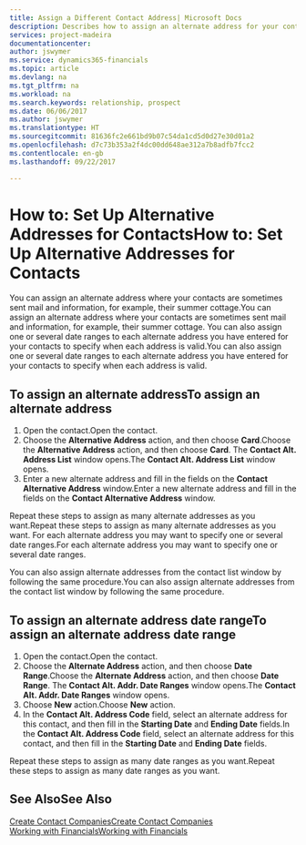 ```yaml
---
title: Assign a Different Contact Address| Microsoft Docs
description: Describes how to assign an alternate address for your contacts or prospects, where they are sometimes sent information.
services: project-madeira
documentationcenter: 
author: jswymer
ms.service: dynamics365-financials
ms.topic: article
ms.devlang: na
ms.tgt_pltfrm: na
ms.workload: na
ms.search.keywords: relationship, prospect
ms.date: 06/06/2017
ms.author: jswymer
ms.translationtype: HT
ms.sourcegitcommit: 81636fc2e661bd9b07c54da1cd5d0d27e30d01a2
ms.openlocfilehash: d7c73b353a2f4dc00dd648ae312a7b8adfb7fcc2
ms.contentlocale: en-gb
ms.lasthandoff: 09/22/2017

---
```

# <a name="how-to-set-up-alternative-addresses-for-contacts"></a><span data-ttu-id="f25ec-103">How to: Set Up Alternative Addresses for Contacts</span><span class="sxs-lookup"><span data-stu-id="f25ec-103">How to: Set Up Alternative Addresses for Contacts</span></span>
<span data-ttu-id="f25ec-104">You can assign an alternate address where your contacts are sometimes sent mail and information, for example, their summer cottage.</span><span class="sxs-lookup"><span data-stu-id="f25ec-104">You can assign an alternate address where your contacts are sometimes sent mail and information, for example, their summer cottage.</span></span> <span data-ttu-id="f25ec-105">You can also assign one or several date ranges to each alternate address you have entered for your contacts to specify when each address is valid.</span><span class="sxs-lookup"><span data-stu-id="f25ec-105">You can also assign one or several date ranges to each alternate address you have entered for your contacts to specify when each address is valid.</span></span>

## <a name="to-assign-an-alternate-address"></a><span data-ttu-id="f25ec-106">To assign an alternate address</span><span class="sxs-lookup"><span data-stu-id="f25ec-106">To assign an alternate address</span></span>
1. <span data-ttu-id="f25ec-107">Open the contact.</span><span class="sxs-lookup"><span data-stu-id="f25ec-107">Open the contact.</span></span>
2. <span data-ttu-id="f25ec-108">Choose the **Alternative Address** action, and then choose **Card**.</span><span class="sxs-lookup"><span data-stu-id="f25ec-108">Choose the **Alternative Address** action, and then choose **Card**.</span></span> <span data-ttu-id="f25ec-109">The **Contact Alt. Address List** window opens.</span><span class="sxs-lookup"><span data-stu-id="f25ec-109">The **Contact Alt. Address List** window opens.</span></span>
3. <span data-ttu-id="f25ec-110">Enter a new alternate address and fill in the fields on the **Contact Alternative Address** window.</span><span class="sxs-lookup"><span data-stu-id="f25ec-110">Enter a new alternate address and fill in the fields on the **Contact Alternative Address** window.</span></span>

<span data-ttu-id="f25ec-111">Repeat these steps to assign as many alternate addresses as you want.</span><span class="sxs-lookup"><span data-stu-id="f25ec-111">Repeat these steps to assign as many alternate addresses as you want.</span></span> <span data-ttu-id="f25ec-112">For each alternate address you may want to specify one or several date ranges.</span><span class="sxs-lookup"><span data-stu-id="f25ec-112">For each alternate address you may want to specify one or several date ranges.</span></span>

<span data-ttu-id="f25ec-113">You can also assign alternate addresses from the contact list window by following the same procedure.</span><span class="sxs-lookup"><span data-stu-id="f25ec-113">You can also assign alternate addresses from the contact list window by following the same procedure.</span></span>

## <a name="to-assign-an-alternate-address-date-range"></a><span data-ttu-id="f25ec-114">To assign an alternate address date range</span><span class="sxs-lookup"><span data-stu-id="f25ec-114">To assign an alternate address date range</span></span>
1. <span data-ttu-id="f25ec-115">Open the contact.</span><span class="sxs-lookup"><span data-stu-id="f25ec-115">Open the contact.</span></span>
2. <span data-ttu-id="f25ec-116">Choose the **Alternate Address** action, and then choose **Date Range**.</span><span class="sxs-lookup"><span data-stu-id="f25ec-116">Choose the **Alternate Address** action, and then choose **Date Range**.</span></span> <span data-ttu-id="f25ec-117">The **Contact Alt. Addr. Date Ranges** window opens.</span><span class="sxs-lookup"><span data-stu-id="f25ec-117">The **Contact Alt. Addr. Date Ranges** window opens.</span></span>
3. <span data-ttu-id="f25ec-118">Choose **New** action.</span><span class="sxs-lookup"><span data-stu-id="f25ec-118">Choose **New** action.</span></span>
4. <span data-ttu-id="f25ec-119">In the **Contact Alt. Address Code** field, select an alternate address for this contact, and then fill in the **Starting Date** and **Ending Date** fields.</span><span class="sxs-lookup"><span data-stu-id="f25ec-119">In the **Contact Alt. Address Code** field, select an alternate address for this contact, and then fill in the **Starting Date** and **Ending Date** fields.</span></span>

<span data-ttu-id="f25ec-120">Repeat these steps to assign as many date ranges as you want.</span><span class="sxs-lookup"><span data-stu-id="f25ec-120">Repeat these steps to assign as many date ranges as you want.</span></span>

## <a name="see-also"></a><span data-ttu-id="f25ec-121">See Also</span><span class="sxs-lookup"><span data-stu-id="f25ec-121">See Also</span></span>
[<span data-ttu-id="f25ec-122">Create Contact Companies</span><span class="sxs-lookup"><span data-stu-id="f25ec-122">Create Contact Companies</span></span>](marketing-create-contact-companies.md)  
[<span data-ttu-id="f25ec-123">Working with Financials</span><span class="sxs-lookup"><span data-stu-id="f25ec-123">Working with Financials</span></span>](ui-work-product.md)

